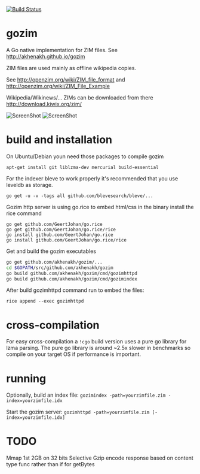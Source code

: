 [![Build Status](https://travis-ci.org/akhenakh/gozim.svg?branch=master)](https://travis-ci.org/akhenakh/gozim)

gozim
=====

A Go native implementation for ZIM files. See http://akhenakh.github.io/gozim

ZIM files are used mainly as offline wikipedia copies.

See http://openzim.org/wiki/ZIM_file_format and http://openzim.org/wiki/ZIM_File_Example

Wikipedia/Wikinews/... ZIMs can be downloaded from there http://download.kiwix.org/zim/

![ScreenShot](/shots/browse.jpg)
![ScreenShot](/shots/search.jpg)

build and installation
======================

On Ubuntu/Debian youn need those packages to compile gozim
```
apt-get install git liblzma-dev mercurial build-essential
```

For the indexer bleve to work properly it's recommended that you use leveldb as storage.
```
go get -u -v -tags all github.com/blevesearch/bleve/...
```

Gozim http server is using go.rice to embed html/css in the binary install the rice command
```
go get github.com/GeertJohan/go.rice
go get github.com/GeertJohan/go.rice/rice
go install github.com/GeertJohan/go.rice
go install github.com/GeertJohan/go.rice/rice
```

Get and build the gozim executables
```bash
go get github.com/akhenakh/gozim/...
cd $GOPATH/src/github.com/akhenakh/gozim
go build github.com/akhenakh/gozim/cmd/gozimhttpd
go build github.com/akhenakh/gozim/cmd/gozimindex
```

After build gozimhttpd command run to embed the files:
```
rice append --exec gozimhttpd
```

cross-compilation
=================

For easy cross-compilation a `!cgo` build version uses a pure go library for lzma parsing.
The pure go library is around ~2.5x slower in benchmarks so compile on your target OS if
performance is important.

running
=======

Optionally, build an index file: `gozimindex -path=yourzimfile.zim -index=yourzimfile.idx`

Start the gozim server: `gozimhttpd -path=yourzimfile.zim [-index=yourzimfile.idx]`

TODO
====
Mmap 1st 2GB on 32 bits
Selective Gzip encode response based on content type
func rather than if for getBytes

